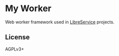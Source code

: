 # My Worker

Web worker framework used in [LibreService](https://github.com/LibreService) projects.

## License
AGPLv3+
